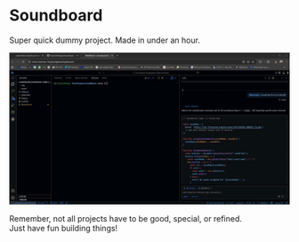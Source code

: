 # Soundboard

Super quick dummy project. Made in under an hour.

[![demo](./img/thumbnail.png)](https://raw.githubusercontent.com/ElijahLeeMorgan/Soundboard/main/video/demo.mp4)

Remember, not all projects have to be good, special, or refined. \
Just have fun building things!
